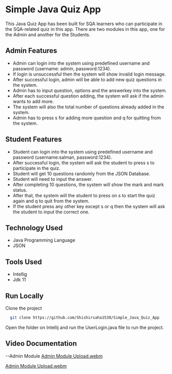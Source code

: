 
# Simple Java Quiz App

This Java Quiz App has been built for SQA learners who can participate in the SQA-related quiz in this app. There are two modules in this app, one for the Admin and another for the Students.


## Admin Features

- Admin can login into the system using predefined username and password (username: admin, password:1234).
- If login is unsuccessful then the system will show invalid login message.
- After successful login, admin will be able to add new quiz questions in the system.
- Admin has to input question, options and the answerkey into the system.
- After each successful question adding, the system will ask if the admin wants to add more.
- The system will also the total number of questions already added in the system.
- Admin has to press s for adding more question and q for quitting from the system.


## Student Features

- Student can login into the system using predefined username and password (username:salman, password:1234).
- After successful login, the system will ask the student to press s to participate in the quiz.
- Student will get 10 questions randomly from the JSON Database.
- Student will need to input the answer.
- After completing 10 questions, the system will show the mark and mark status.
- After that, the system will the student to press on s to start the quiz again and q to quit from the system.
- If the student press any other key except s or q then the system will ask the student to input the correct one.




## Technology Used

- Java Programming Language
- JSON


## Tools Used

- Intellig
- Jdk 11




## Run Locally

Clone the project

```bash
  git clone https://github.com/Shishirsaha1530/Simple_Java_Quiz_App
```
Open the folder on Intellij and run the UserLogin.java file to run the project.

## Video Documentation

--Admin Module
[Admin Module Upload.webm](https://github.com/Shishirsaha1530/Simple_Java_Quiz_App/assets/75736994/86d4a03f-c924-4f33-a426-46b8a7889764)

[Admin Module Upload.webm](https://github.com/Shishirsaha1530/Simple_Java_Quiz_App/assets/75736994/86d4a03f-c924-4f33-a426-46b8a7889764)


